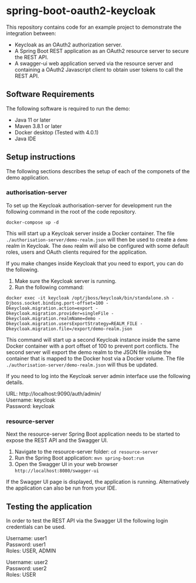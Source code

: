 # spring-boot-oauth2-keycloak
This repository contains code for an example project to demonstrate the integration between:
 - Keycloak as an OAuth2 authorization server.
 - A Spring Boot REST application as an OAuth2 resource server to secure the REST API.
 - A swagger-ui web application served via the resource server and containing a OAuth2 Javascript client to obtain user tokens to call the REST API.

## Software Requirements
The following software is required to run the demo:
 - Java 11 or later
 - Maven 3.8.1 or later
 - Docker desktop (Tested with 4.0.1)
 - Java IDE

## Setup instructions
The following sections describes the setup of each of the componets of the demo application.

### authorisation-server
To set up the Keycloak authorisation-server for development run the following command in the root of the code repository.
```
docker-compose up -d
```
This will start up a Keycloak server inside a Docker container. The file `./authorisation-server/demo-realm.json` will then be used to create a `demo` realm in Keycloak. The `demo` realm will also be configured with some default roles, users and OAuth clients required for the application.

If you make changes inside Keycloak that you need to export, you can do the following.
1) Make sure the Keycloak server is running.
2) Run the following command:
```
docker exec -it keycloak /opt/jboss/keycloak/bin/standalone.sh -Djboss.socket.binding.port-offset=100 -Dkeycloak.migration.action=export -Dkeycloak.migration.provider=singleFile -Dkeycloak.migration.realmName=demo -Dkeycloak.migration.usersExportStrategy=REALM_FILE -Dkeycloak.migration.file=/export/demo-realm.json
```
This command will start up a second Keycloak instance inside the same Docker container with a port offset of 100 to prevent port conflicts. The second server will export the demo realm to the JSON file inside the container that is mapped to the Docker host via a Docker volume. The file `./authorisation-server/demo-realm.json` will thus be updated.

If you need to log into the Keycloak server admin interface use the following details.

URL: http://localhost:9090/auth/admin/  
Username: keycloak  
Password: keycloak

### resource-server
Next the resource-server Spring Boot application needs to be started to expose the REST API and the Swagger UI.
1) Navigate to the resource-server folder: `cd resource-server`
2) Run the Spring Boot application: `mvn spring-boot:run`
3) Open the Swagger UI in your web browser `http://localhost:8080/swagger-ui`

If the Swagger UI page is displayed, the application is running. Alternatively the application can also be run from your IDE.

## Testing the application
In order to test the REST API via the Swagger UI the following login credentials can be used.

Username: user1  
Password: user1  
Roles: USER, ADMIN

Username: user2  
Password: user2  
Roles: USER